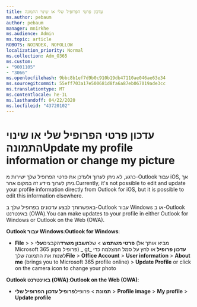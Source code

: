 ```yaml
---
title: עדכון פרטי הפרופיל שלי או שינוי התמונה
ms.author: pebaum
author: pebaum
manager: mnirkhe
ms.audience: Admin
ms.topic: article
ROBOTS: NOINDEX, NOFOLLOW
localization_priority: Normal
ms.collection: Adm_O365
ms.custom:
- "9001105"
- "3066"
ms.openlocfilehash: 9bbc8b1ef7d9b0c910b19db47110ae046ae63e34
ms.sourcegitcommit: 55eff703a17e500681d8fa6a87eb067019ade3cc
ms.translationtype: MT
ms.contentlocale: he-IL
ms.lasthandoff: 04/22/2020
ms.locfileid: "43720102"
---
```

# <a name="update-my-profile-information-or-change-my-picture"></a><span data-ttu-id="f5348-102">עדכון פרטי הפרופיל שלי או שינוי התמונה</span><span class="sxs-lookup"><span data-stu-id="f5348-102">Update my profile information or change my picture</span></span>

<span data-ttu-id="f5348-103">כרגע, לא ניתן לערוך ולעדכן את פרטי הפרופיל שלך ישירות מ-Outlook עבור iOS, אך ניתן לערוך מידע זה במקום אחר.</span><span class="sxs-lookup"><span data-stu-id="f5348-103">Currently, it's not possible to edit and update your profile information directly from Outlook for iOS, but it is possible to edit this information elsewhere.</span></span> 

<span data-ttu-id="f5348-104">באפשרותך לבצע עדכונים בפרופיל שלך ב-Outlook עבור Windows או ב-Outlook באינטרנט (OWA).</span><span class="sxs-lookup"><span data-stu-id="f5348-104">You can make updates to your profile in either Outlook for Windows or Outlook on the Web (OWA).</span></span> 

<span data-ttu-id="f5348-105">**Outlook עבור Windows**:</span><span class="sxs-lookup"><span data-stu-id="f5348-105">**Outlook for Windows**:</span></span> 

- <span data-ttu-id="f5348-106">**File** >  > **פרטי משתמש** > של**חשבון משרד**הקבצים**עלי** (מביא אותך אל Microsoft 365 פרופיל מקוון) _ gt_ **עדכון פרופיל** או לחץ על סמל המצלמה כדי לשנות את התמונה שלך</span><span class="sxs-lookup"><span data-stu-id="f5348-106">**File** > **Office Account** > **User information** > **About me** (brings you to Microsoft 365 profile online) > **Update Profile** or click on the camera icon to change your photo</span></span>  
  
<span data-ttu-id="f5348-107">**Outlook באינטרנט (OWA)**:</span><span class="sxs-lookup"><span data-stu-id="f5348-107">**Outlook on the Web (OWA)**:</span></span> 

- <span data-ttu-id="f5348-108">**תמונת** > פרופיל**פרופיל עדכון** **הפרופיל שלי** > </span><span class="sxs-lookup"><span data-stu-id="f5348-108">**Profile image** > **My profile** > **Update profile**</span></span>
